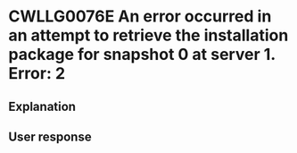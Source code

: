 # CWLLG0076E An error occurred in an attempt to retrieve the installation package for snapshot 0 at server 1.  Error: 2

## Explanation

## User response